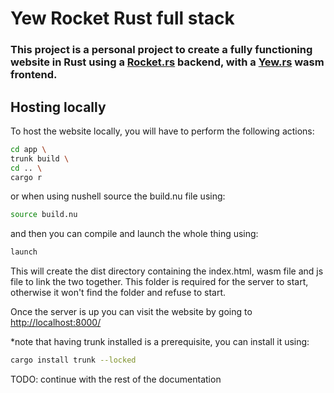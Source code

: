 # Yew Rocket Rust full stack

### This project is a personal project to create a fully functioning website in Rust using a [Rocket.rs](https://rocket.rs/) backend, with a [Yew.rs](https://yew.rs/) wasm frontend.

## Hosting locally
To host the website locally, you will have to perform the following actions:
```sh
cd app \ 
trunk build \ 
cd .. \ 
cargo r 
```
or when using nushell source the build.nu file using:
```sh
source build.nu
```
and then you can compile and launch the whole thing using:
```sh
launch
```

This will create the dist directory containing the index.html, wasm file and js file to link the two together. This folder is required for the server to start, otherwise it won't find the folder and refuse to start.

Once the server is up you can visit the website by going to [http://localhost:8000/](http://localhost:8000/)

*note that having trunk installed is a prerequisite, you can install it using:
```sh
cargo install trunk --locked
```

TODO: continue with the rest of the documentation